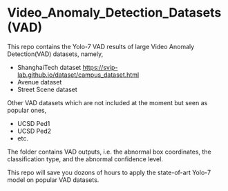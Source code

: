 # Video_Anomaly_Detection_Datasets (VAD)

This repo contains the Yolo-7 VAD results of large Video Anomaly Detection(VAD) datasets, namely,

* ShanghaiTech dataset https://svip-lab.github.io/dataset/campus_dataset.html
* Avenue dataset
* Street Scene dataset

Other VAD datasets which are not included at the moment but seen as popular ones,
* UCSD Ped1
* UCSD Ped2
* etc.

The folder contains VAD outputs, i.e. the abnormal box coordinates, the classification type, and the abnormal confidence level.

This repo will save you dozons of hours to apply the state-of-art Yolo-7 model on popular VAD datasets.
